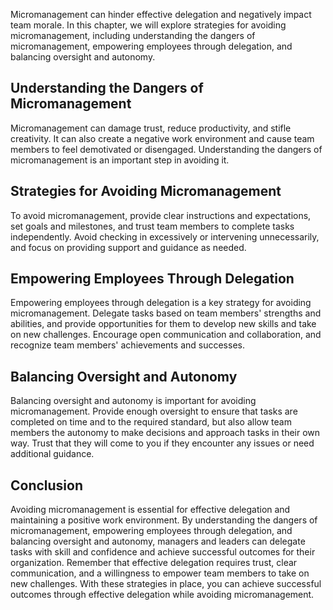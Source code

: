 
Micromanagement can hinder effective delegation and negatively impact team morale. In this chapter, we will explore strategies for avoiding micromanagement, including understanding the dangers of micromanagement, empowering employees through delegation, and balancing oversight and autonomy.

Understanding the Dangers of Micromanagement
--------------------------------------------

Micromanagement can damage trust, reduce productivity, and stifle creativity. It can also create a negative work environment and cause team members to feel demotivated or disengaged. Understanding the dangers of micromanagement is an important step in avoiding it.

Strategies for Avoiding Micromanagement
---------------------------------------

To avoid micromanagement, provide clear instructions and expectations, set goals and milestones, and trust team members to complete tasks independently. Avoid checking in excessively or intervening unnecessarily, and focus on providing support and guidance as needed.

Empowering Employees Through Delegation
---------------------------------------

Empowering employees through delegation is a key strategy for avoiding micromanagement. Delegate tasks based on team members' strengths and abilities, and provide opportunities for them to develop new skills and take on new challenges. Encourage open communication and collaboration, and recognize team members' achievements and successes.

Balancing Oversight and Autonomy
--------------------------------

Balancing oversight and autonomy is important for avoiding micromanagement. Provide enough oversight to ensure that tasks are completed on time and to the required standard, but also allow team members the autonomy to make decisions and approach tasks in their own way. Trust that they will come to you if they encounter any issues or need additional guidance.

Conclusion
----------

Avoiding micromanagement is essential for effective delegation and maintaining a positive work environment. By understanding the dangers of micromanagement, empowering employees through delegation, and balancing oversight and autonomy, managers and leaders can delegate tasks with skill and confidence and achieve successful outcomes for their organization. Remember that effective delegation requires trust, clear communication, and a willingness to empower team members to take on new challenges. With these strategies in place, you can achieve successful outcomes through effective delegation while avoiding micromanagement.
